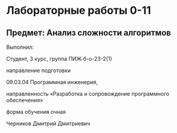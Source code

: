 # Лабораторные работы 0-11

## Предмет: Анализ сложности алгоритмов 

Выполнил:

Студент, 3 курс, группа ПИЖ-б-о-23-2(1)

направление подготовки

09.03.04 Программная инженерия,

направленность «Разработка и сопровождение программного обеспечения»

форма обучения очная

Черников Дмитрий Дмитриевич